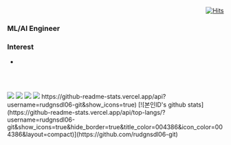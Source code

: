 <div align=right>
  
[![Hits](https://hits.seeyoufarm.com/api/count/incr/badge.svg?url=https%3A%2F%2Fgithub.com%rudgnsdl06-git&count_bg=%2379C83D&title_bg=%23555555&icon=&icon_color=%23E7E7E7&title=hits&edge_flat=false)](https://hits.seeyoufarm.com)

</div>




### ML/AI Engineer

### Interest
- 


<br></br>

<img src="https://img.shields.io/badge/C-A8B9CC?style=flat-square&logo=C&logoColor=white"/>
<img src="https://img.shields.io/badge/Android-3DDC84?style=flat-square&logo=Android&logoColor=white"/>

<img src="http://mazassumnida.wtf/api/v2/generate_badge?boj=ian_na">

<img src="http://mazassumnida.wtf/api/v2/generate_badge?boj=sd205">
https://github-readme-stats.vercel.app/api?username=rudgnsdl06-git&show_icons=true) [![본인ID's github stats](https://github-readme-stats.vercel.app/api/top-langs/?username=rudgnsdl06-git&show_icons=true&hide_border=true&title_color=004386&icon_color=004386&layout=compact)](https://github.com/rudgnsdl06-git)


<!--
**rudgnsdl06/rudgnsdl06** is a ✨ _special_ ✨ repository because its `README.md` (this file) appears on your GitHub profile.

Here are some ideas to get you started:

- 🔭 I’m currently working on ...
- 🌱 I’m currently learning ...
- 👯 I’m looking to collaborate on ...
- 🤔 I’m looking for help with ...
- 💬 Ask me about ...
- 📫 How to reach me: ...
- 😄 Pronouns: ...
- ⚡ Fun fact: ...
-->
